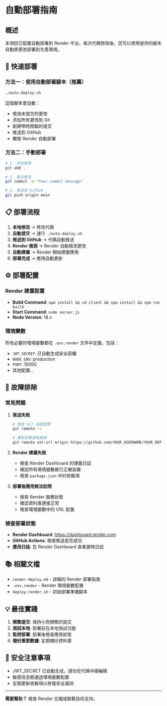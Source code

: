 # 自動部署指南

## 概述

本項目已配置自動部署到 Render 平台。每次代碼修改後，您可以使用提供的腳本自動將更改部署到生產環境。

## 🚀 快速部署

### 方法一：使用自動部署腳本（推薦）

```bash
./auto-deploy.sh
```

這個腳本會自動：
- 檢測未提交的更改
- 添加所有更改到 Git
- 創建帶時間戳的提交
- 推送到 GitHub
- 觸發 Render 自動部署

### 方法二：手動部署

```bash
# 1. 添加更改
git add .

# 2. 提交更改
git commit -m "Your commit message"

# 3. 推送到 GitHub
git push origin main
```

## 📋 部署流程

1. **本地修改** → 修改代碼
2. **自動提交** → 運行 `./auto-deploy.sh`
3. **推送到 GitHub** → 代碼自動推送
4. **Render 檢測** → Render 自動檢測更改
5. **自動建置** → Render 開始建置應用
6. **部署完成** → 應用自動更新

## ⚙️ 部署配置

### Render 建置設置
- **Build Command**: `npm install && cd client && npm install && npm run build`
- **Start Command**: `node server.js`
- **Node Version**: 18.x

### 環境變數
所有必要的環境變數都在 `.env.render` 文件中定義，包括：
- `JWT_SECRET`: 已自動生成安全密鑰
- `NODE_ENV`: production
- `PORT`: 10000
- 其他配置...

## 🔧 故障排除

### 常見問題

1. **推送失敗**
   ```bash
   # 檢查 Git 遠程配置
   git remote -v
   
   # 重新設置遠程倉庫
   git remote set-url origin https://github.com/YOUR_USERNAME/YOUR_REPO.git
   ```

2. **Render 建置失敗**
   - 檢查 Render Dashboard 的建置日誌
   - 確認所有環境變數都已正確設置
   - 檢查 `package.json` 中的依賴項

3. **部署後應用無法訪問**
   - 檢查 Render 服務狀態
   - 確認資料庫連接正常
   - 檢查環境變數中的 URL 配置

### 檢查部署狀態

- **Render Dashboard**: https://dashboard.render.com
- **GitHub Actions**: 檢查推送是否成功
- **應用日誌**: 在 Render Dashboard 查看實時日誌

## 📚 相關文檔

- `render-deploy.md` - 詳細的 Render 部署指南
- `.env.render` - Render 環境變數配置
- `deploy-render.sh` - 初始部署準備腳本

## 💡 最佳實踐

1. **頻繁提交**: 保持小而頻繁的提交
2. **測試本地**: 部署前在本地測試功能
3. **監控部署**: 部署後檢查應用狀態
4. **備份重要數據**: 定期備份資料庫

## 🔐 安全注意事項

- JWT_SECRET 已自動生成，請勿在代碼中硬編碼
- 敏感信息都通過環境變數配置
- 定期更新依賴項以修復安全漏洞

---

**需要幫助？** 檢查 Render 文檔或聯繫技術支持。